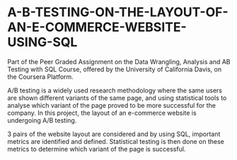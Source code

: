 # A-B-TESTING-ON-THE-LAYOUT-OF-AN-E-COMMERCE-WEBSITE-USING-SQL
Part of the Peer Graded Assignment on the Data Wrangling, Analysis and AB Testing with SQL Course, offered by the University of California Davis, on the Coursera Platform.

A/B testing is a widely used research methodology where the same users are shown different variants of the same page, and using statistical tools to analyse which variant of the page proved to be more successful for the company. In this project, the layout of an e-commerce website is undergoing A/B testing.

3 pairs of the website layout are considered and by using SQL, important metrics are identified and defined. Statistical testing is then done on these metrics to determine which variant of the page is successful.


